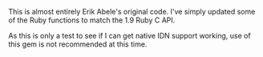 This is almost entirely Erik Abele's original code. I've simply updated some of
the Ruby functions to match the 1.9 Ruby C API.

As this is only a test to see if I can get native IDN support working, use of
this gem is not recommended at this time.
